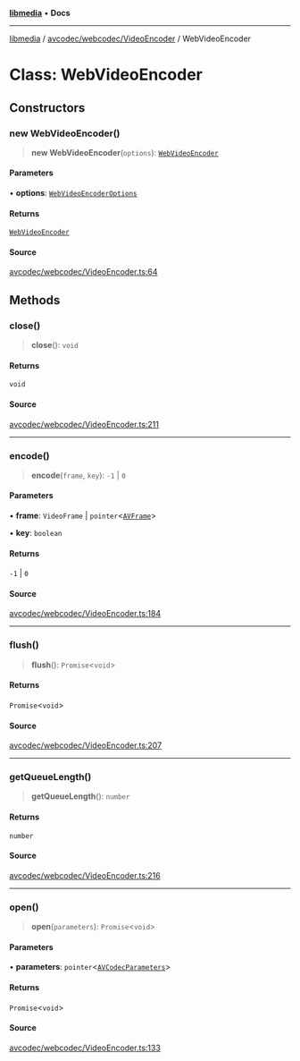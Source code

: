 [**libmedia**](../../../../README.md) • **Docs**

***

[libmedia](../../../../README.md) / [avcodec/webcodec/VideoEncoder](../README.md) / WebVideoEncoder

# Class: WebVideoEncoder

## Constructors

### new WebVideoEncoder()

> **new WebVideoEncoder**(`options`): [`WebVideoEncoder`](WebVideoEncoder.md)

#### Parameters

• **options**: [`WebVideoEncoderOptions`](../type-aliases/WebVideoEncoderOptions.md)

#### Returns

[`WebVideoEncoder`](WebVideoEncoder.md)

#### Source

[avcodec/webcodec/VideoEncoder.ts:64](https://github.com/zhaohappy/libmedia/blob/83708827f1f74f03ced670ca9bc2d9d1e5e5366a/src/avcodec/webcodec/VideoEncoder.ts#L64)

## Methods

### close()

> **close**(): `void`

#### Returns

`void`

#### Source

[avcodec/webcodec/VideoEncoder.ts:211](https://github.com/zhaohappy/libmedia/blob/83708827f1f74f03ced670ca9bc2d9d1e5e5366a/src/avcodec/webcodec/VideoEncoder.ts#L211)

***

### encode()

> **encode**(`frame`, `key`): `-1` \| `0`

#### Parameters

• **frame**: `VideoFrame` \| `pointer`\<[`AVFrame`](../../../../avutil/struct/avframe/classes/AVFrame.md)\>

• **key**: `boolean`

#### Returns

`-1` \| `0`

#### Source

[avcodec/webcodec/VideoEncoder.ts:184](https://github.com/zhaohappy/libmedia/blob/83708827f1f74f03ced670ca9bc2d9d1e5e5366a/src/avcodec/webcodec/VideoEncoder.ts#L184)

***

### flush()

> **flush**(): `Promise`\<`void`\>

#### Returns

`Promise`\<`void`\>

#### Source

[avcodec/webcodec/VideoEncoder.ts:207](https://github.com/zhaohappy/libmedia/blob/83708827f1f74f03ced670ca9bc2d9d1e5e5366a/src/avcodec/webcodec/VideoEncoder.ts#L207)

***

### getQueueLength()

> **getQueueLength**(): `number`

#### Returns

`number`

#### Source

[avcodec/webcodec/VideoEncoder.ts:216](https://github.com/zhaohappy/libmedia/blob/83708827f1f74f03ced670ca9bc2d9d1e5e5366a/src/avcodec/webcodec/VideoEncoder.ts#L216)

***

### open()

> **open**(`parameters`): `Promise`\<`void`\>

#### Parameters

• **parameters**: `pointer`\<[`AVCodecParameters`](../../../../avutil/struct/avcodecparameters/classes/AVCodecParameters.md)\>

#### Returns

`Promise`\<`void`\>

#### Source

[avcodec/webcodec/VideoEncoder.ts:133](https://github.com/zhaohappy/libmedia/blob/83708827f1f74f03ced670ca9bc2d9d1e5e5366a/src/avcodec/webcodec/VideoEncoder.ts#L133)
